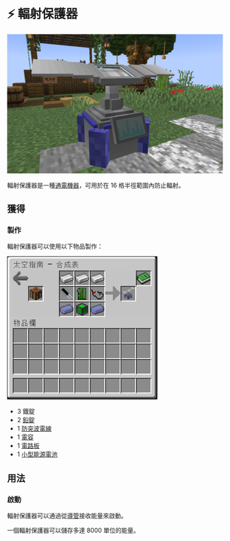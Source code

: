 # ⚡ 輻射保護器

![](<../.gitbook/assets/image (223) (1).png>)

輻射保護器是一種[通電機器](../space/energy-systems.md)，可用於在 16 格半徑範圍內防止輻射。

## 獲得

### 製作

輻射保護器可以使用以下物品製作：

![](<../.gitbook/assets/image (214).png>)

* 3 鐵錠
* 2 [鉛錠](../item-1/Lead-Ingot.md)
* 1 [防突波電線](surge-proof-wire.md)
* 1 [電容](capacitor.md)
* 1 [電路板](circuit-board.md)
* 1 [小型能源電池](Clusters.md#fen-wei-san-zhong-lei-xing)

## 用法

### 啟動

輻射保護器可以通過從[導管](Conduit.md)接收能量來啟動。

一個輻射保護器可以儲存多達 8000 單位的能量。
